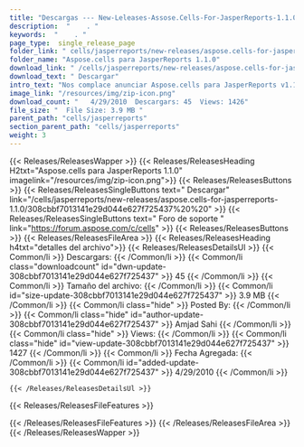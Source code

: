 ```yaml
---
title: "Descargas --- New-Leleases-Assose.Cells-For-JasperReports-1.1.0." 
description:  "    . " 
keywords:  "    . " 
page_type:  single_release_page
folder_link: " cells/jasperreports/new-releases/aspose.cells-for-jasperreports-1.1.0/"
folder_name: "Aspose.cells para JasperReports 1.1.0"
download_link: " /cells/jasperreports/new-releases/aspose.cells-for-jasperreports-1.1.0/308cbbf7013141e29d044e627f725437"
download_text: " Descargar"
intro_text: "Nos complace anunciar Aspose.cells para JasperReports v1.1.0 para los usuarios."
image_link: "/resources/img/zip-icon.png"
download_count: "   4/29/2010  Descargars: 45  Views: 1426"
file_size: "  File Size: 3.9 MB "
parent_path: "cells/jasperreports"
section_parent_path: "cells/jasperreports"
weight: 3
---
```


{{< Releases/ReleasesWapper >}}
  {{< Releases/ReleasesHeading H2txt="Aspose.cells para JasperReports 1.1.0" imagelink="/resources/img/zip-icon.png">}}
  {{< Releases/ReleasesButtons >}}
    {{< Releases/ReleasesSingleButtons text=" Descargar" link="/cells/jasperreports/new-releases/aspose.cells-for-jasperreports-1.1.0/308cbbf7013141e29d044e627f725437%20%20" >}}
    {{< Releases/ReleasesSingleButtons text=" Foro de soporte " link="https://forum.aspose.com/c/cells" >}}
  {{< Releases/ReleasesButtons >}}
  {{< Releases/ReleasesFileArea >}}
    {{< Releases/ReleasesHeading h4txt="detalles del archivo">}}
    {{< Releases/ReleasesDetailsUl >}}
            {{< Common/li  >}} Descargars: {{< /Common/li >}} 
      {{< Common/li class="downloadcount" id="dwn-update-308cbbf7013141e29d044e627f725437" >}} 45 {{< /Common/li >}} 
      {{< Common/li  >}} Tamaño del archivo: {{< /Common/li >}} 
      {{< Common/li id="size-update-308cbbf7013141e29d044e627f725437" >}} 3.9 MB {{< /Common/li >}} 
      {{< Common/li  class="hide" >}} Posted By: {{< /Common/li >}} 
      {{< Common/li class="hide" id="author-update-308cbbf7013141e29d044e627f725437" >}} Amjad Sahi {{< /Common/li >}} 
      {{< Common/li class="hide"  >}} Views: {{< /Common/li >}} 
      {{< Common/li class="hide" id="view-update-308cbbf7013141e29d044e627f725437" >}} 1427 {{< /Common/li >}} 
      {{< Common/li  >}} Fecha Agregada: {{< /Common/li >}} 
      {{< Common/li id="added-update-308cbbf7013141e29d044e627f725437" >}} 4/29/2010 {{< /Common/li >}} 

    {{< /Releases/ReleasesDetailsUl >}}

  {{< Releases/ReleasesFileFeatures >}}
      
  {{< /Releases/ReleasesFileFeatures >}}
 {{< /Releases/ReleasesFileArea >}}
{{< /Releases/ReleasesWapper >}}


